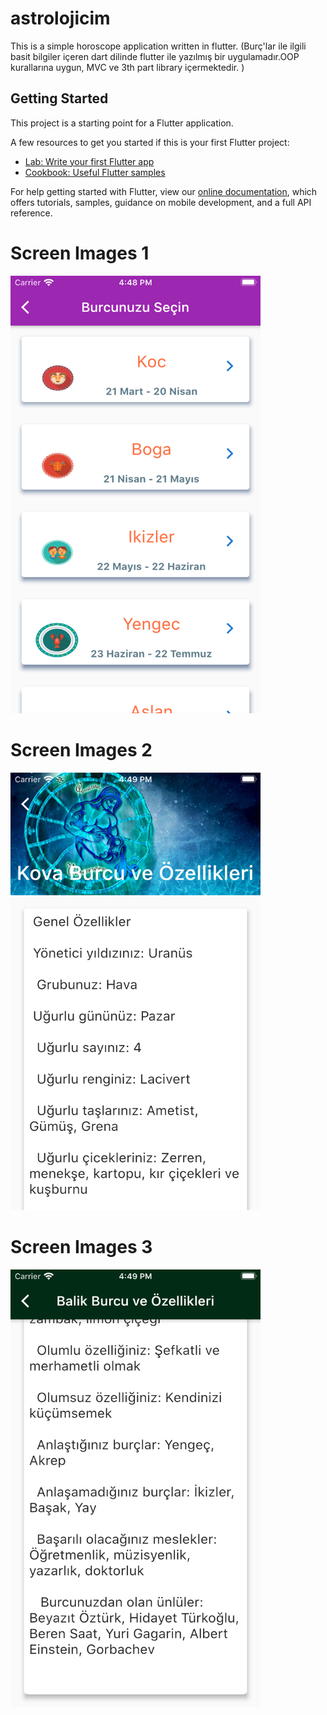 # astrolojicim

This is a simple horoscope application written in flutter.
(Burç'lar ile ilgili basit bilgiler içeren dart dilinde flutter ile yazılmış bir uygulamadır.OOP kurallarına uygun, MVC ve 3th part library içermektedir. )

## Getting Started

This project is a starting point for a Flutter application.

A few resources to get you started if this is your first Flutter project:

- [Lab: Write your first Flutter app](https://flutter.dev/docs/get-started/codelab)
- [Cookbook: Useful Flutter samples](https://flutter.dev/docs/cookbook)

For help getting started with Flutter, view our
[online documentation](https://flutter.dev/docs), which offers tutorials,
samples, guidance on mobile development, and a full API reference.

# Screen Images 1

<img src=/ScreenImages/ss1.png width="400" height="700">


 # Screen Images 2
<img src=/ScreenImages/ss2.png width="400" height="700">


# Screen Images 3
<img src=/ScreenImages/ss3.png width="400" height="700">
